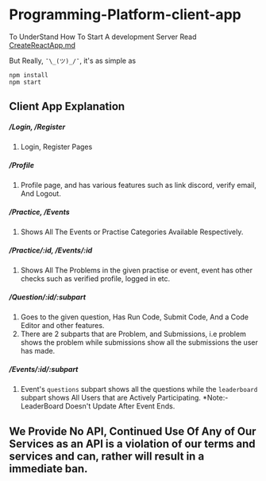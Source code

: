 # Programming-Platform-client-app
To UnderStand How To Start A development Server Read [CreateReactApp.md](https://github.com/techsyndicate/Programming-Platform/blob/main/react-app/CreateReactApp.md)

But Really, ``¯\_(ツ)_/¯``, it's as simple as
```
npm install
npm start
```

## Client App Explanation
##### /Login, /Register
1. Login, Register Pages

##### /Profile
1. Profile page, and has various features such as link discord, verify email, And Logout.

##### /Practice, /Events
1. Shows All The Events or Practise Categories Available Respectively. 

##### /Practice/:id, /Events/:id
1. Shows All The Problems in the given practise or event, event has other checks such as verified profile, logged in etc.

##### /Question/:id/:subpart
1. Goes to the given question, Has Run Code, Submit Code, And a Code Editor and other features. 
2. There are 2 subparts that are Problem, and Submissions, i.e problem shows the problem while submissions show all the submissions the user has made.

##### /Events/:id/:subpart
1. Event's ``questions`` subpart shows all the questions while the ``leaderboard`` subpart shows All Users that are Actively Participating. *Note:- LeaderBoard Doesn't Update After Event Ends.

## We Provide No API, Continued Use Of Any of Our Services as an API is a violation of our terms and services and can, rather will result in a immediate ban. 